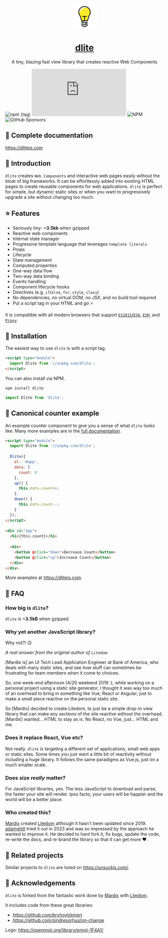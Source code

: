<p align="center">
  <a href="https://dlitejs.com/"><img src="logo.svg" alt="dlite logo" height="80"/></a>
</p>
<h1 align="center"><a href="https://dlitejs.com/">dlite</a></h1>
<p align="center">A tiny, blazing fast view library that creates reactive Web Components</p>

![npm (tag)](https://img.shields.io/npm/v/dlite/latest.svg?style=flat-square) [![gzip bundle size](http://img.badgesize.io/https://unpkg.com/dlite@latest/dist/dlite.es.js?compression=gzip&style=flat-square)](https://unpkg.com/dlite) ![NPM](https://img.shields.io/npm/l/dlite.svg?style=flat-square) ![GitHub Sponsors](https://img.shields.io/github/sponsors/adamghill?color=blue&style=flat-square)

## 📖 Complete documentation

https://dlitejs.com

## 🧐 Introduction

`dlite` creates `Web Components` and interactive web pages easily without the bloat of big frameworks. It can be effortlessly added into existing HTML pages to create reusable components for web applications. `dlite` is perfect for simple, but dynamic static sites or when you want to progressively upgrade a site without changing too much.

## ⭐ Features

- Seriously tiny: **~3.5kb** when gzipped
- Reactive web components
- Internal state manager
- Progressive template language that leverages `template literals`
- Props
- Lifecycle
- State management
- Computed properties
- One-way data flow
- Two-way data binding
- Events handling
- Component lifecycle hooks
- Directives (e.g. `if`/`else`, `for`, `style`, `class`)
- No dependencies, no virtual DOM, no JSX, and no build tool required
- Put a script tag in your HTML and _go_ ⚡

It is compatible with all modern browsers that support [`ES2015`/`ES6`](https://caniuse.com/#feat=es6), [`ESM`](https://caniuse.com/?search=esm), and [`Proxy`](https://caniuse.com/#search=proxy).

## 🔧 Installation

The easiest way to use `dlite` is with a script tag.

```html
<script type="module">
  import Dlite from '//unpkg.com/dlite';
</script>
```

You can also install via NPM.

```
npm install dlite
```

```js
import Dlite from 'dlite';
```

## 🔄 Canonical counter example

An example counter component to give you a sense of what `dlite` looks like. Many more examples are in the [full documentation](https://dlitejs.com).

```html
<script type="module">
  import Dlite from '//unpkg.com/dlite';
  
  Dlite({
    el: '#app',
    data: {
      count: 0
    },
    up() {
      this.data.count++;
    },
    down() {
      this.data.count--;
    }
  });
</script>

<div id="app">
  <h1>{this.count}</h1>

  <div>
    <button @click="down">Decrease Count</button>
    <button @click="up">Increase Count</button>
  </div>
</div>
```

More examples at https://dlitejs.com.

## 🙋 FAQ

### How big is `dlite`?

`dlite` is **~3.5kB** when gzipped.

### Why yet another JavaScript library?

Why not?! 😉

_A real answer from the original author of `Litedom`:_

[Mardix is] an UI Tech Lead Application Engineer at Bank of America, who deals with many static sites, and see how stuff can sometimes be frustrating for team members when it come to choices. 

So, one week-end afternoon (4/20 weekend 2019 :), while working on a personal project using a static site generator, I thought it was way too much of an overhead to bring in something like Vue, React or Angular, just to make a small piece reactive on the personal static site. 

So [Mardix] decided to create Litedom, to just be a simple drop-in view library that can make any sections of the site reactive without the overhead. [Mardix] wanted... HTML to stay as is. No React, no Vue, just... HTML and me.

### Does it replace React, Vue etc?

Not really. `dlite` is targeting a different set of applications, small web apps or static sites. Some times you just want a little bit of reactivity without including a huge library. It follows the same paradigms as Vue.js, just on a much smaller scale.

### Does size _really_ matter?

For JavaScript libraries, yes. The less JavaScript to download and parse, the faster your site will render. Ipso facto, your users will be happier and the world will be a better place.

### Who created this?

[Mardix](https://github.com/mardix) created [Litedom](https://github.com/mardix/litedom) although it hasn't been updated since 2019. [adamghill](https://github.com/adamghill) tried it out in 2023 and was so impressed by the approach he wanted to improve it. He decided to hard fork it, fix bugs, update the code, re-write the docs, and re-brand the library so that it can get more ❤️.

## 🧠 Related projects

Similar projects to `dlite` are listed on https://unsuckjs.com/.

## 🙌 Acknowledgements

`dlite` is forked from the fantastic work done by [Mardix](https://github.com/mardix) with [Litedom](https://github.com/mardix/litedom).

It includes code from these great libraries:
- https://github.com/bryhoyt/emerj 
- https://github.com/sindresorhus/on-change

Logo: https://openmoji.org/library/emoji-1F4A1/
